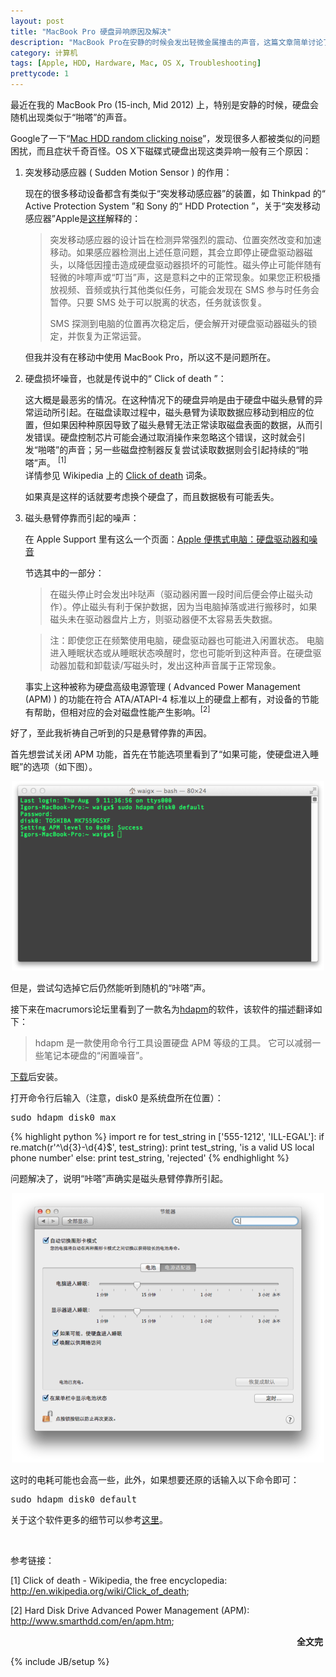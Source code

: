 ```yaml
---
layout: post
title: "MacBook Pro 硬盘异响原因及解决"
description: "MacBook Pro在安静的时候会发出轻微金属撞击的声音，这篇文章简单讨论了引起该声音的原因及解决办法。"
category: 计算机
tags: [Apple, HDD, Hardware, Mac, OS X, Troubleshooting]
prettycode: 1
---
```


<p>最近在我的 MacBook Pro (15-inch, Mid 2012) 上，特别是安静的时候，硬盘会随机出现类似于&ldquo;啪嗒&rdquo;的声音。</p>
<p>Google了一下&ldquo;<a href="https://www.google.com/search?hl=en&amp;newwindow=1&amp;q=Mac+HDD+random+clicking+noise">Mac HDD random clicking noise</a>&rdquo;，发现很多人都被类似的问题困扰，而且症状千奇百怪。OS X下磁碟式硬盘出现这类异响一般有三个原因：</p>
<ol>
	<li>
		<p>突发移动感应器 ( Sudden Motion Sensor ) 的作用：</p>
		<p>现在的很多移动设备都含有类似于&ldquo;突发移动感应器&rdquo;的装置，如 Thinkpad 的&ldquo; Active Protection System &rdquo;和 Sony 的&ldquo; HDD Protection &rdquo;，关于&ldquo;突发移动感应器&rdquo;Apple是<a href="http://support.apple.com/kb/HT1935?viewlocale=zh_CN">这样</a>解释的：</p>
		<blockquote class="r-background">
			突发移动感应器的设计旨在检测异常强烈的震动、位置突然改变和加速移动。如果感应器检测出上述任意问题，其会立即停止硬盘驱动器磁头，以降低因撞击造成硬盘驱动器损坏的可能性。磁头停止可能伴随有轻微的咔嚓声或&ldquo;叮当&rdquo;声，这是意料之中的正常现象。如果您正积极播放视频、音频或执行其他类似任务，可能会发现在 SMS 参与时任务会暂停。只要 SMS 处于可以脱离的状态，任务就该恢复。<p>
			</p>SMS 探测到电脑的位置再次稳定后，便会解开对硬盘驱动器磁头的锁定，并恢复为正常运营。
		</blockquote>
		但我并没有在移动中使用 MacBook Pro，所以这不是问题所在。</li>
	<li>
		<p>硬盘损坏噪音，也就是传说中的&ldquo; Click of death &rdquo;：</p>
		<p>这大概是最恶劣的情况。在这种情况下的硬盘异响是由于硬盘中磁头悬臂的异常运动所引起。在磁盘读取过程中，磁头悬臂为读取数据应移动到相应的位置，但如果因种种原因导致了磁头悬臂无法正常读取磁盘表面的数据，从而引发错误。硬盘控制芯片可能会通过取消操作来忽略这个错误，这时就会引发&ldquo;啪嗒&rdquo;的声音；另一些磁盘控制器反复尝试读取数据则会引起持续的&ldquo;啪嗒&rdquo;声。&nbsp;<sup>[1]</sup><br />详情参见 Wikipedia 上的&nbsp;<a href="http://en.wikipedia.org/wiki/Click_of_death">Click of death</a>&nbsp;词条。</p>
		<p>如果真是这样的话就要考虑换个硬盘了，而且数据极有可能丢失。</p>
	</li>
	<li>
		<p>磁头悬臂停靠而引起的噪声：</p>
		<p>在 Apple Support 里有这么一个页面：<a href="http://support.apple.com/kb/TS2354?viewlocale=zh_CN">Apple 便携式电脑：硬盘驱动器和噪音</a></p>
		<p>节选其中的一部分：</p>
		<blockquote class="r-background">在磁头停止时会发出咔哒声（驱动器闲置一段时间后便会停止磁头动作）。停止磁头有利于保护数据，因为当电脑掉落或进行搬移时，如果磁头未在驱动器盘片上方，则驱动器便不太容易丢失数据。</blockquote>
		<blockquote class="r-background">注：即使您正在频繁使用电脑，硬盘驱动器也可能进入闲置状态。 电脑进入睡眠状态或从睡眠状态唤醒时，您也可能听到这种声音。在硬盘驱动器加载和卸载读/写磁头时，发出这种声音属于正常现象。</blockquote>
		<p>事实上这种被称为硬盘高级电源管理 ( Advanced Power Management (APM) ) 的功能在符合 ATA/ATAPI-4 标准以上的硬盘上都有，对设备的节能有帮助，但相对应的会对磁盘性能产生影响。<sup>[2]</sup></p>
	</li>
</ol>

<p>好了，至此我祈祷自己听到的只是悬臂停靠的声因。</p>
<p>首先想尝试关闭 APM 功能，首先在节能选项里看到了&ldquo;如果可能，使硬盘进入睡眠&rdquo;的选项（如下图）。</p>
<p style="text-align:center;"><img src="/img/post/2012-8-1-hdd-clicking-noises-of-mbp/terminal.png" /></p>
<p>但是，尝试勾选掉它后仍然能听到随机的&ldquo;咔嗒&rdquo;声。</p>
<p>接下来在macrumors论坛里看到了一款名为<a href="http://mckinlay.net.nz/hdapm/">hdapm</a>的软件，该软件的描述翻译如下：</p>

<blockquote class="r-background">
	hdapm 是一款使用命令行工具设置硬盘 APM 等级的工具。
	它可以减弱一些笔记本硬盘的&ldquo;闲置噪音&rdquo;。
</blockquote>

<p><a href="http://mckinlay.net.nz/files/hdapm-installer.dmg">下载</a>后安装。</p>
<p>打开命令行后输入（注意，disk0 是系统盘所在位置）：</p>
<pre class="prettyprint lang-sh">sudo hdapm disk0 max</pre>
{% highlight python %}
import re
for test_string in ['555-1212', 'ILL-EGAL']:
    if re.match(r'^\d{3}-\d{4}$', test_string):
        print test_string, 'is a valid US local phone number'
    else:
        print test_string, 'rejected'
{% endhighlight %}
<p>问题解决了，说明&ldquo;咔嗒&rdquo;声确实是磁头悬臂停靠所引起。</p>
<p style="text-align:center;"><img src="/img/post/2012-8-1-hdd-clicking-noises-of-mbp/power-saver.png" /></p>
<p>这时的电耗可能也会高一些，此外，如果想要还原的话输入以下命令即可：</p>
<pre class="prettyprint lang-sh">sudo hdapm disk0 default</pre>
<p>关于这个软件更多的细节可以参考<a href="http://mckinlay.net.nz/hdapm/usage.html">这里</a>。</p>
<p><br /></p>

<p>参考链接：</p>
<p style="text-align:left;">[1]&nbsp;Click of death - Wikipedia, the free encyclopedia:<br /><a href="http://en.wikipedia.org/wiki/Click_of_death">http://en.wikipedia.org/wiki/Click_of_death</a>;</p>
<p style="text-align:left;">[2]&nbsp;Hard Disk Drive Advanced Power Management (APM):<br /><a href="http://www.smarthdd.com/en/apm.htm">http://www.smarthdd.com/en/apm.htm</a>;</p>
<p style="text-align:right;"><strong>全文完</strong>&nbsp;</p>

{% include JB/setup %}
